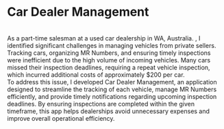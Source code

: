 # Car Dealer Management
<br>
As a part-time salesman at a used car dealership in WA, Australia. , I identified significant challenges in managing vehicles from private sellers. Tracking cars, organizing MR Numbers, 
and ensuring timely inspections were inefficient due to the high volume of incoming vehicles. Many cars missed their inspection deadlines,
requiring a repeat vehicle inspection, which incurred additional costs of approximately $200 per car.
<br>
To address this issue, I developed Car Dealer Management, an application designed to streamline the tracking of each vehicle, manage MR Numbers efficiently,
and provide timely notifications regarding upcoming inspection deadlines. By ensuring inspections are completed within the given timeframe,
this app helps dealerships avoid unnecessary expenses and improve overall operational efficiency.
